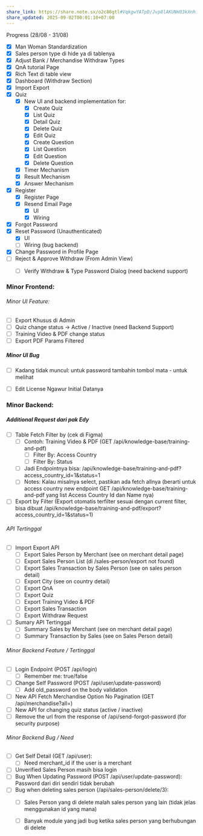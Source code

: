 ```yaml
---
share_link: https://share.note.sx/o2c86gtl#VqkgwYATpD/Jvp8lAKUNH03kXnhiH8ILwsXABZ1wJNM
share_updated: 2025-09-02T00:01:10+07:00
---
```

Progress (28/08 - 31/08)
- [x] Man Woman Standardization
- [x] Sales person type di hide ya di tablenya
- [x] Adjust Bank / Merchandise Withdraw Types
- [x] QnA tutorial Page
- [x] Rich Text di table view
- [x] Dashboard (Withdraw Section)
- [x] Import Export
- [x] Quiz
	- [x] New UI and backend implementation for:
		- [x] Create Quiz
		- [x] List Quiz
		- [x] Detail Quiz
		- [x] Delete Quiz
		- [x] Edit Quiz
		- [x] Create Question
		- [x] List Question
		- [x] Edit Question
		- [x] Delete Question
	- [x] Timer Mechanism
	- [x] Result Mechanism     
	- [x] Answer Mechanism
- [x] Register
	- [x] Register Page
	- [x] Resend Email Page
		- [x] UI
		- [x] Wiring
- [x] Forgot Password
- [x] Reset Password (Unauthenticated)
	- [x] UI
	- [ ] Wiring (bug backend)
- [x] Change Password in Profile Page
- [ ] Reject & Approve Withdraw (From Admin View)
	- [ ] Verify Withdraw & Type Password Dialog (need backend support)





### Minor Frontend:
###### Minor UI Feature:
- [ ] Export Khusus di Admin
- [ ] Quiz change status → Active / Inactive (need Backend Support)
- [ ] Training Video & PDF change status
- [ ] Export PDF Params Filtered

##### Minor UI Bug
- [ ] Kadang tidak muncul: untuk password tambahin tombol mata - untuk melihat
- [ ] Edit License Ngawur Initial Datanya


### Minor Backend:
##### Additional Request dari pak Edy
- [ ] Table Fetch Filter by (cek di Figma)
	- [ ] Contoh: Training Video & PDF (GET /api/knowledge-base/training-and-pdf)
		- [ ] Filter By: Access Country 
		- [ ] Filter By: Status
	- [ ] Jadi Endpointnya bisa: /api/knowledge-base/training-and-pdf?access_country_id=1&status=1
	- [ ] Notes: Kalau misalnya select, pastikan ada fetch allnya (berarti untuk access country new endpoint GET /api/knowledge-base/training-and-pdf yang list Access Country Id dan Name nya)
- [ ] Export by Filter (Export otomatis terfilter sesuai dengan current filter, bisa dibuat /api/knowledge-base/training-and-pdf/export?access_country_id=1&status=1)
###### API Tertinggal
- [ ] Import Export API  
	- [ ] Export Sales Person by Merchant (see on merchant detail page)
	- [ ] Export Sales Person List (di /sales-person/export not found)
	- [ ] Export Sales Transaction by Sales Person (see on sales person detail)
	- [ ] Export City (see on country detail)
	- [ ] Export QnA
	- [ ] Export Quiz
	- [ ] Export Training Video & PDF
	- [ ] Export Sales Transaction
	- [ ] Export Withdraw Request
- [ ] Sumary API Tertinggal
	- [ ] Summary Sales by Merchant (see on merchant detail page)
	- [ ] Summary Transaction by Sales (see on Sales Person detail)

###### Minor Backend Feature / Tertinggal
- [ ] Login Endpoint (POST /api/login)
	- [ ] Remember me: true/false 
- [ ] Change Self Password (POST /api/user/update-password)
	- [ ] Add old_password on the body validation
- [ ] New API Fetch Merchandise Option No Pagination (GET /api/merchandise?all=)
- [ ] New API for changing quiz status (active / inactive)
- [ ] Remove the url from the response of /api/send-forgot-password (for security purpose)
###### Minor Backend Bug / Need
- [ ] Get Self Detail (GET /api/user):
	- [ ] Need merchant_id if the user is a merchant
- [ ] Unverified Sales Person masih bisa login
- [ ] Bug When Updating Password (POST /api/user/update-password): Password dari diri sendiri tidak berubah
- [ ] Bug when deleting sales person (/api/sales-person/delete/3): 
	- [ ] Sales Person yang di delete malah sales person yang lain (tidak jelas menggunakan id yang mana)
	- [ ] Banyak module yang jadi bug ketika sales person yang berhubungan di delete 


